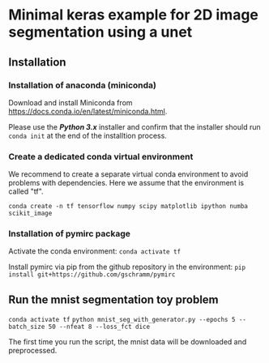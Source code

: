 # Minimal keras example for 2D image segmentation using a unet

## Installation

### Installation of anaconda (miniconda)

Download and install Miniconda from <https://docs.conda.io/en/latest/miniconda.html>.

Please use the ***Python 3.x*** installer and confirm that the installer
should run ```conda init``` at the end of the installtion process.

### Create a dedicated conda virtual environment

We recommend to create a separate virtual conda environment to avoid problems
with dependencies. Here we assume that the environment is called "tf".

```conda create -n tf tensorflow numpy scipy matplotlib ipython numba scikit_image```


### Installation of pymirc package

Activate the conda environment:
```conda activate tf```

Install pymirc via pip from the github repository in the environment:
```pip install git+https://github.com/gschramm/pymirc```


## Run the mnist segmentation toy problem

```conda activate tf```
```python mnist_seg_with_generator.py --epochs 5 --batch_size 50 --nfeat 8 --loss_fct dice```

The first time you run the script, the mnist data will be downloaded
and preprocessed.
